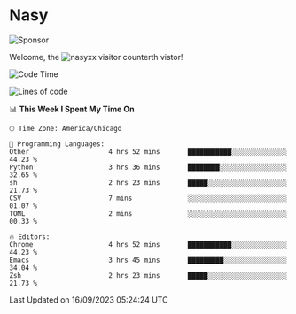 # Nasy

<!--
<p align="center">
<img height="200" src="https://github-readme-stats.vercel.app/api?username=nasyxx&count_private=true&show_icons=true&theme=dracula&include_all_commits=true"/>
<img height="200" src="https://github-readme-stats.vercel.app/api/top-langs/?username=nasyxx&theme=dracula&hide=html,jupyter+notebook&count_private=true&show_icons=true"/>
</p>

  
----------------
-->

![Sponsor](https://img.shields.io/static/v1.svg?label=Sponsor&message=%E2%9D%A4&logo=GitHub&style=flat&color=pink)
 
Welcome, the ![nasyxx visitor counter](https://count.getloli.com/get/@nasyxx?theme=rule34)th vistor!
 
<!--START_SECTION:waka-->
![Code Time](http://img.shields.io/badge/Code%20Time-3%2C686%20hrs%2017%20mins-blue)

![Lines of code](https://img.shields.io/badge/From%20Hello%20World%20I%27ve%20Written-6.3%20million%20lines%20of%20code-blue)

📊 **This Week I Spent My Time On** 

```text
🕑︎ Time Zone: America/Chicago

💬 Programming Languages: 
Other                    4 hrs 52 mins       ███████████░░░░░░░░░░░░░░   44.23 % 
Python                   3 hrs 36 mins       ████████░░░░░░░░░░░░░░░░░   32.65 % 
sh                       2 hrs 23 mins       █████░░░░░░░░░░░░░░░░░░░░   21.73 % 
CSV                      7 mins              ░░░░░░░░░░░░░░░░░░░░░░░░░   01.07 % 
TOML                     2 mins              ░░░░░░░░░░░░░░░░░░░░░░░░░   00.33 % 

🔥 Editors: 
Chrome                   4 hrs 52 mins       ███████████░░░░░░░░░░░░░░   44.23 % 
Emacs                    3 hrs 45 mins       █████████░░░░░░░░░░░░░░░░   34.04 % 
Zsh                      2 hrs 23 mins       █████░░░░░░░░░░░░░░░░░░░░   21.73 % 
```


 Last Updated on 16/09/2023 05:24:24 UTC
<!--END_SECTION:waka-->

<!-- ![visitors](https://visitor-badge.laobi.icu/badge?page_id=nasyxx.nasyxx) -->
